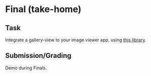 # Final (take-home)

## Task 
Integrate a gallery-view to your image viewer app, using [this
library](http://photoswipe.com).

## Submission/Grading
Demo during Finals.
